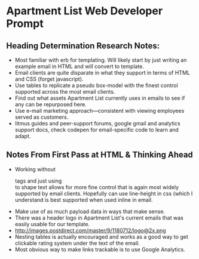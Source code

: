 # Apartment List Web Developer Prompt

## Heading Determination Research Notes:
  - Most familiar with erb for templating. Will likely start by just writing an example email in HTML and will convert to template.
  - Email clients are quite disparate in what they support in terms of HTML and CSS (forget javascript).
  - Use tables to replicate a pseudo box-model with the finest control supported across the most email clients.
  - Find out what assets Apartment List currently uses in emails to see if any can be repurposed here.
  - Use e-mail marketing approach—consistent with viewing employees served as customers.
  - litmus guides and peer-support forums, google gmail and analytics support docs, check codepen for email-specific code to learn and adapt.

## Notes From First Pass at HTML & Thinking Ahead
  - Working without <p> tags and just using <br> to shape text allows for more fine control that is again most widely supported by email clients. Hopefully can use line-height in css (which I understand is best supported when used inline in email.
  - Make use of as much payload data in ways that make sense.
  - There was a header logo in Apartment List's current emails that was easily usable for our template.
  - http://images.postdirect.com/master/9/1180712/logo@2x.png
  - Nesting tables is actually encouraged and works as a good way to get clickable rating system under the text of the email.
  - Most obvious way to make links trackable is to use Google Analytics.
